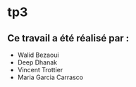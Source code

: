 # tp3
## Ce travail a été réalisé par :
* Walid Bezaoui
* Deep Dhanak
* Vincent Trottier
* Maria Garcia Carrasco
